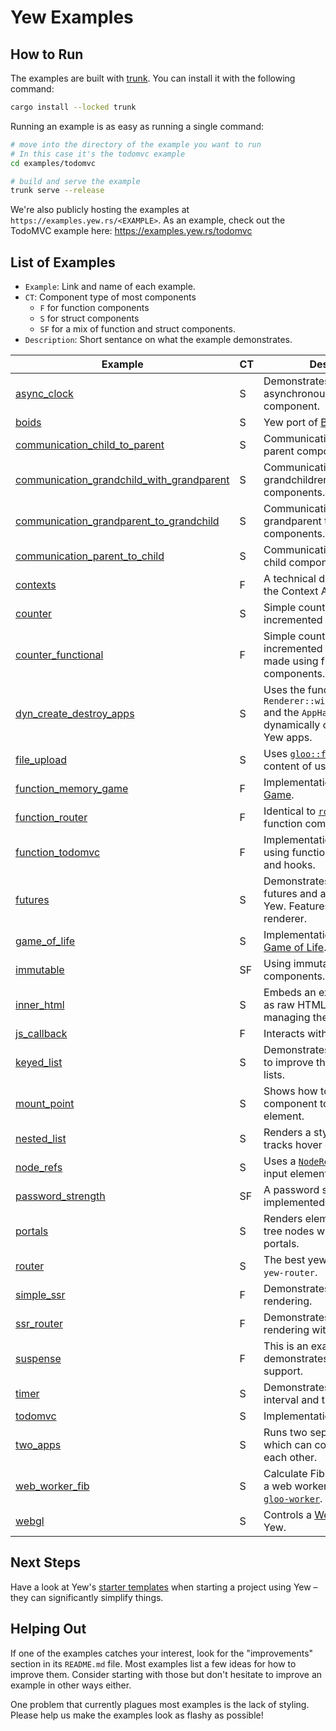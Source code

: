# Yew Examples

## How to Run

The examples are built with [trunk](https://github.com/thedodd/trunk).
You can install it with the following command:

```bash
cargo install --locked trunk
```

Running an example is as easy as running a single command:

```bash
# move into the directory of the example you want to run
# In this case it's the todomvc example
cd examples/todomvc

# build and serve the example
trunk serve --release
```

We're also publicly hosting the examples at `https://examples.yew.rs/<EXAMPLE>`.
As an example, check out the TodoMVC example here: <https://examples.yew.rs/todomvc>

## List of Examples

- `Example`: Link and name of each example.
- `CT`: Component type of most components
  - `F` for function components
  - `S` for struct components
  - `SF` for a mix of function and struct components.
- `Description`: Short sentance on what the example demonstrates.

| Example                                                                                   | CT | Description                                                                                                                         |
| ----------------------------------------------------------------------------------------- | -- | ----------------------------------------------------------------------------------------------------------------------------------- |
| [async_clock](async_clock)                                                                | S  | Demonstrates the use of asynchronous tasks in a yew component.                                                                      |
| [boids](boids)                                                                            | S  | Yew port of [Boids](https://en.wikipedia.org/wiki/Boids)                                                                            |
| [communication_child_to_parent](communication_child_to_parent)                            | S  | Communication from child to parent components.                                                                                      |
| [communication_grandchild_with_grandparent](communication_grandchild_with_grandparent)    | S  | Communication from grandchildren to grandparent components.                                                                         |
| [communication_grandparent_to_grandchild](communication_grandparent_to_grandchild)        | S  | Communication from grandparent to grandchild components.                                                                            |
| [communication_parent_to_child](communication_parent_to_child)                            | S  | Communication from parent to child components.                                                                                      |
| [contexts](contexts)                                                                      | F  | A technical demonstration of the Context API.                                                                                           |
| [counter](counter)                                                                        | S  | Simple counter which can be incremented and decremented.                                                                            |
| [counter_functional](counter_functional)                                                  | F  | Simple counter which can be incremented and decremented made using function components.                                             |
| [dyn_create_destroy_apps](dyn_create_destroy_apps)                                        | S  | Uses the function `Renderer::with_root_and_props` and the `AppHandle` struct to dynamically create and delete Yew apps.                      |
| [file_upload](file_upload)                                                                | S  | Uses [`gloo::file`](https://docs.rs/gloo-file/latest/gloo_file/index.html) to read the content of user uploaded files.                                                                   |
| [function_memory_game](function_memory_game)                                              | F  | Implementation of [Memory Game](https://github.com/bradlygreen/Memory-Game).                                                        |
| [function_router](function_router)                                                        | F  | Identical to [`router`](router) but using function components.                                                                      |
| [function_todomvc](function_todomvc)                                                      | F  | Implementation of [TodoMVC](http://todomvc.com/) using function components and hooks.                                               |
| [futures](futures)                                                                        | S  | Demonstrates how you can use futures and async code with Yew. Features a Markdown renderer.                                         |
| [game_of_life](game_of_life)                                                              | S  | Implementation of [Conway's Game of Life](https://en.wikipedia.org/wiki/Conway%27s_Game_of_Life).                                   |
| [immutable](immutable)                                                                    | SF | Using immutable types in components.                                                                                                |
| [inner_html](inner_html)                                                                  | S  | Embeds an external document as raw HTML by manually managing the element.                                                           |
| [js_callback](js_callback)                                                                | F  | Interacts with JavaScript code.                                                                                                     |
| [keyed_list](keyed_list)                                                                  | S  | Demonstrates how to use keys to improve the performance of lists.                                                                   |
| [mount_point](mount_point)                                                                | S  | Shows how to mount the root component to a custom element.                                                                          |
| [nested_list](nested_list)                                                                | S  | Renders a styled list which tracks hover events.                                                                                    |
| [node_refs](node_refs)                                                                    | S  | Uses a [`NodeRef`](https://yew.rs/docs/concepts/components/refs) to focus the input element under the cursor.                       |
| [password_strength](password_strength)                                                    | SF | A password strength estimator implemented in Yew.                                                                                   |
| [portals](portals)                                                                        | S  | Renders elements into out-of-tree nodes with the help of portals.                                                                   |
| [router](router)                                                                          | S  | The best yew blog built with `yew-router`.                                                                                          |
| [simple_ssr](simple_ssr)                                                                  | F  | Demonstrates server-side rendering.                                                                                                 |
| [ssr_router](ssr_router)                                                                  | F  | Demonstrates server-side rendering with routing.                                                                                    |
| [suspense](suspense)                                                                      | F  | This is an example that demonstrates `<Suspense />` support.                                                                        |
| [timer](timer)                                                                            | S  | Demonstrates the use of the interval and timeout services.                                                                          |
| [todomvc](todomvc)                                                                        | S  | Implementation of [TodoMVC](http://todomvc.com/).                                                                                   |
| [two_apps](two_apps)                                                                      | S  | Runs two separate Yew apps which can communicate with each other.                                                                   |
| [web_worker_fib](web_worker_fib)                                                          | S  | Calculate Fibonacci numbers in a web worker thread using [`gloo-worker`](https://docs.rs/gloo-worker/latest/gloo_worker/).                                                   |
| [webgl](webgl)                                                                            | S  | Controls a [WebGL canvas](https://developer.mozilla.org/en-US/docs/Web/API/WebGL_API/Tutorial/Getting_started_with_WebGL) from Yew. |

## Next Steps

Have a look at Yew's [starter templates](https://yew.rs/docs/getting-started/build-a-sample-app#using-a-starter-template) when starting a project using Yew – they can significantly simplify things.

## Helping Out

If one of the examples catches your interest, look for the "improvements" section in its `README.md` file.
Most examples list a few ideas for how to improve them.
Consider starting with those but don't hesitate to improve an example in other ways either.

One problem that currently plagues most examples is the lack of styling.
Please help us make the examples look as flashy as possible!
